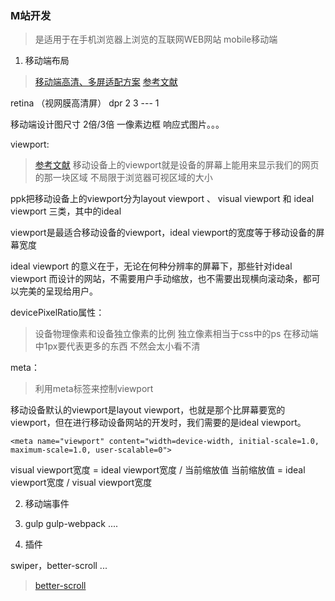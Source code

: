 ### M站开发

>是适用于在手机浏览器上浏览的互联网WEB网站 mobile移动端

1. 移动端布局
  >[移动端高清、多屏适配方案](https://www.cnblogs.com/cench/p/5314044.html)
  >[参考文献](https://www.cnblogs.com/jide/p/7051006.html)

  retina （视网膜高清屏） dpr 2 3 --- 1

  移动端设计图尺寸   2倍/3倍   一像素边框   响应式图片。。。

  viewport:  
  >[参考文献](https://www.cnblogs.com/2050/p/3877280.html)
  >移动设备上的viewport就是设备的屏幕上能用来显示我们的网页的那一块区域  不局限于浏览器可视区域的大小

  ppk把移动设备上的viewport分为layout viewport  、 visual viewport 和 ideal viewport  三类，其中的ideal 

  viewport是最适合移动设备的viewport，ideal viewport的宽度等于移动设备的屏幕宽度

  ideal viewport 的意义在于，无论在何种分辨率的屏幕下，那些针对ideal viewport 而设计的网站，不需要用户手动缩放，也不需要出现横向滚动条，都可以完美的呈现给用户。

  devicePixelRatio属性：
  >设备物理像素和设备独立像素的比例  独立像素相当于css中的ps 在移动端中1px要代表更多的东西 不然会太小看不清

  meta：
  >利用meta标签来控制viewport 

   移动设备默认的viewport是layout viewport，也就是那个比屏幕要宽的viewport，但在进行移动设备网站的开发时，我们需要的是ideal viewport。

  ```
  <meta name="viewport" content="width=device-width, initial-scale=1.0, maximum-scale=1.0, user-scalable=0">
  ```
  visual viewport宽度 = ideal viewport宽度  / 当前缩放值
  当前缩放值 = ideal viewport宽度  / visual viewport宽度

2. 移动端事件

3.  gulp    gulp-webpack   .... 

4. 插件

  swiper，better-scroll  ... 
>[better-scroll](http://ustbhuangyi.github.io/better-scroll/doc/installation.html)
